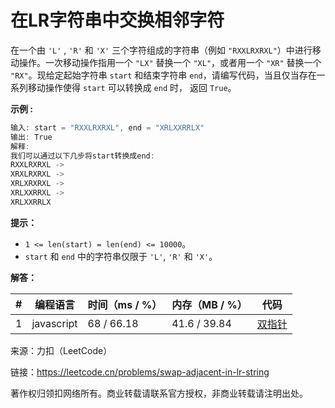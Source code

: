 # 在LR字符串中交换相邻字符

在一个由 `'L'` , `'R'` 和 `'X'` 三个字符组成的字符串（例如 `"RXXLRXRXL"`）中进行移动操作。一次移动操作指用一个 `"LX"` 替换一个 `"XL"`，或者用一个 `"XR"` 替换一个 `"RX"`。现给定起始字符串 `start` 和结束字符串 `end`，请编写代码，当且仅当存在一系列移动操作使得 `start` 可以转换成 `end` 时， 返回 `True`。

**示例 :**

``` javascript
输入: start = "RXXLRXRXL", end = "XRLXXRRLX"
输出: True
解释:
我们可以通过以下几步将start转换成end:
RXXLRXRXL ->
XRXLRXRXL ->
XRLXRXRXL ->
XRLXXRRXL ->
XRLXXRRLX
```

**提示：**

- `1 <= len(start) = len(end) <= 10000`。
- `start` 和 `end` 中的字符串仅限于 `'L'`, `'R'` 和 `'X'`。

**解答：**

**#**|**编程语言**|**时间（ms / %）**|**内存（MB / %）**|**代码**
--|--|--|--|--
1|javascript|68 / 66.18|41.6 / 39.84|[双指针](./javascript/ac_v1.js)

来源：力扣（LeetCode）

链接：https://leetcode.cn/problems/swap-adjacent-in-lr-string

著作权归领扣网络所有。商业转载请联系官方授权，非商业转载请注明出处。
